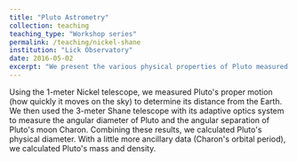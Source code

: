 ```yaml
---
title: "Pluto Astrometry"
collection: teaching
teaching_type: "Workshop series"
permalink: /teaching/nickel-shane
institution: "Lick Observatory"
date: 2016-05-02
excerpt: "We present the various physical properties of Pluto measured from and calculated after observing with Lick?s Nickel telescope, Shane telescope, the Hubble Space Telescope, and the New Horizons deep Solar System probe. "
---
```

Using the 1-meter Nickel telescope, we measured Pluto's proper motion (how quickly it moves on
the sky) to determine its distance from the Earth. We then used the 3-meter Shane telescope with its adaptive optics system to measure the angular diameter of Pluto and the angular separation of Pluto's moon Charon. Combining these results, we calculated Pluto's physical diameter. With a little more ancillary data (Charon's orbital period), we calculated Pluto's mass and density.

